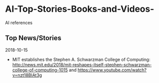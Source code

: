 # AI-Top-Stories-Books-and-Videos-
AI references

## Top News/Stories
2018-10-15
- MIT establishes the Stephen A. Schwarzman College of Computing: http://news.mit.edu/2018/mit-reshapes-itself-stephen-schwarzman-college-of-computing-1015 and https://www.youtube.com/watch?v=nzt18BIAt3g


